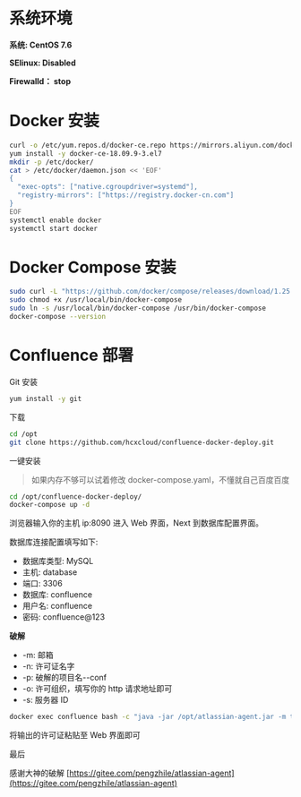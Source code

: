 # 系统环境
**系统: CentOS 7.6**

**SElinux: Disabled**

**Firewalld： stop**

# Docker 安装
```bash
curl -o /etc/yum.repos.d/docker-ce.repo https://mirrors.aliyun.com/docker-ce/linux/centos/docker-ce.repo
yum install -y docker-ce-18.09.9-3.el7
mkdir -p /etc/docker/
cat > /etc/docker/daemon.json << 'EOF'
{
  "exec-opts": ["native.cgroupdriver=systemd"],
  "registry-mirrors": ["https://registry.docker-cn.com"]
}
EOF
systemctl enable docker
systemctl start docker
```

# Docker Compose 安装
```bash
sudo curl -L "https://github.com/docker/compose/releases/download/1.25.0/docker-compose-$(uname -s)-$(uname -m)" -o /usr/local/bin/docker-compose
sudo chmod +x /usr/local/bin/docker-compose
sudo ln -s /usr/local/bin/docker-compose /usr/bin/docker-compose
docker-compose --version
```



# Confluence 部署
Git 安装
```bash
yum install -y git
```
下载
```bash
cd /opt
git clone https://github.com/hcxcloud/confluence-docker-deploy.git
```
一键安装
> 如果内存不够可以试着修改 docker-compose.yaml，不懂就自己百度百度

```bash
cd /opt/confluence-docker-deploy/
docker-compose up -d
```

浏览器输入你的主机 ip:8090 进入 Web 界面，Next 到数据库配置界面。

数据库连接配置填写如下:
- 数据库类型: MySQL
- 主机: database
- 端口: 3306
- 数据库: confluence
- 用户名: confluence
- 密码: confluence@123

**破解**
- -m: 邮箱
- -n: 许可证名字
- -p: 破解的项目名--conf
- -o: 许可组织，填写你的 http 请求地址即可
- -s: 服务器 ID

```bash
docker exec confluence bash -c "java -jar /opt/atlassian-agent.jar -m test@test.com -n test -p conf -o http://192.168.1.100:8090/ -s BQ1E-VJE3-GM70-3NM0"
```
将输出的许可证粘贴至 Web 界面即可

最后

感谢大神的破解 [https://gitee.com/pengzhile/atlassian-agent](https://gitee.com/pengzhile/atlassian-agent)
